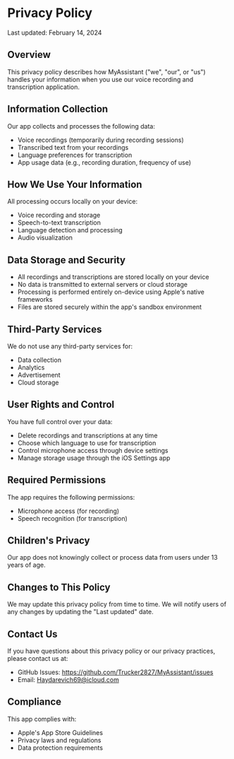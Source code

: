 # Privacy Policy

Last updated: February 14, 2024

## Overview

This privacy policy describes how MyAssistant ("we", "our", or "us") handles your information when you use our voice recording and transcription application.

## Information Collection

Our app collects and processes the following data:
- Voice recordings (temporarily during recording sessions)
- Transcribed text from your recordings
- Language preferences for transcription
- App usage data (e.g., recording duration, frequency of use)

## How We Use Your Information

All processing occurs locally on your device:
- Voice recording and storage
- Speech-to-text transcription
- Language detection and processing
- Audio visualization

## Data Storage and Security

- All recordings and transcriptions are stored locally on your device
- No data is transmitted to external servers or cloud storage
- Processing is performed entirely on-device using Apple's native frameworks
- Files are stored securely within the app's sandbox environment

## Third-Party Services

We do not use any third-party services for:
- Data collection
- Analytics
- Advertisement
- Cloud storage

## User Rights and Control

You have full control over your data:
- Delete recordings and transcriptions at any time
- Choose which language to use for transcription
- Control microphone access through device settings
- Manage storage usage through the iOS Settings app

## Required Permissions

The app requires the following permissions:
- Microphone access (for recording)
- Speech recognition (for transcription)

## Children's Privacy

Our app does not knowingly collect or process data from users under 13 years of age.

## Changes to This Policy

We may update this privacy policy from time to time. We will notify users of any changes by updating the "Last updated" date.

## Contact Us

If you have questions about this privacy policy or our privacy practices, please contact us at:
- GitHub Issues: https://github.com/Trucker2827/MyAssistant/issues
- Email: Haydarevich69@icloud.com

## Compliance

This app complies with:
- Apple's App Store Guidelines
- Privacy laws and regulations
- Data protection requirements

